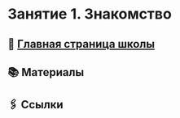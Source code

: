 # Занятие 1. Знакомство

## 🏫 [Главная страница школы](../../README.md)

## 📚 Материалы

## 🖇️ Ссылки
